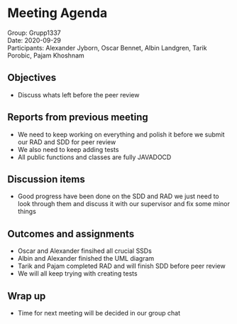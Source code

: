 # Meeting Agenda
Group: Grupp1337  
Date: 2020-09-29  
Participants: Alexander Jyborn, Oscar Bennet, Albin Landgren, Tarik Porobic, Pajam Khoshnam  
## Objectives
- Discuss whats left before the peer review
## Reports from previous meeting
- We need to keep working on everything and polish it before we submit our RAD and SDD for peer review
- We also need to keep adding tests
- All public functions and classes are fully JAVADOCD
## Discussion items
- Good progress have been done on the SDD and RAD we just need to look through them and discuss it with our supervisor and fix some minor things
## Outcomes and assignments
- Oscar and Alexander finsihed all crucial SSDs 
- Albin and Alexander finished the UML diagram
- Tarik and Pajam completed RAD and will finish SDD before peer review
- We will all keep trying with creating tests
## Wrap up
- Time for next meeting will be decided in our group chat 
